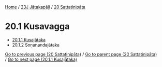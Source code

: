 
[Home](/) / [23J Jātakapāḷi](../../23J.md) / [20 Sattatinipāta](../20.md)

# 20.1 Kusavagga

* [20.1.1 Kusajātaka](20.1/20.1.1.md)
* [20.1.2 Soṇanandajātaka](20.1/20.1.2.md)

[Go to previous page (20 Sattatinipāta)](../20.md) / [Go to parent page (20 Sattatinipāta)](../20.md) / [Go to next page (20.1.1 Kusajātaka)](20.1/20.1.1.md)



